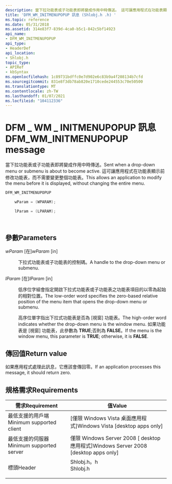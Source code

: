```yaml
---
description: 當下拉功能表或子功能表即將變成作用中時傳送。 這可讓應用程式在功能表顯示前修改功能表，而不需要變更整個功能表。
title: 'DFM_WM_INITMENUPOPUP 訊息 (Shlobj.h .h) '
ms.topic: reference
ms.date: 05/31/2018
ms.assetid: 314e83f7-839d-4ca0-b5c1-842c5bf14923
api_name:
- DFM_WM_INITMENUPOPUP
api_type:
- HeaderDef
api_location:
- Shlobj.h
topic_type:
- APIRef
- kbSyntax
ms.openlocfilehash: 1c89731bdffc0e7d902e6c83b9a4f208134b7cfd
ms.sourcegitcommit: 831e8f3db78ab820e1710cede244553c70e50500
ms.translationtype: MT
ms.contentlocale: zh-TW
ms.lasthandoff: 01/07/2021
ms.locfileid: "104112336"
---
```

# <a name="dfm_wm_initmenupopup-message"></a><span data-ttu-id="a7292-104">DFM \_ WM \_ INITMENUPOPUP 訊息</span><span class="sxs-lookup"><span data-stu-id="a7292-104">DFM\_WM\_INITMENUPOPUP message</span></span>

<span data-ttu-id="a7292-105">當下拉功能表或子功能表即將變成作用中時傳送。</span><span class="sxs-lookup"><span data-stu-id="a7292-105">Sent when a drop-down menu or submenu is about to become active.</span></span> <span data-ttu-id="a7292-106">這可讓應用程式在功能表顯示前修改功能表，而不需要變更整個功能表。</span><span class="sxs-lookup"><span data-stu-id="a7292-106">This allows an application to modify the menu before it is displayed, without changing the entire menu.</span></span>


```C++
DFM_WM_INITMENUPOPUP 

    wParam = (WPARAM);

    lParam = (LPARAM);

            
```



## <a name="parameters"></a><span data-ttu-id="a7292-107">參數</span><span class="sxs-lookup"><span data-stu-id="a7292-107">Parameters</span></span>

<dl> <dt>

<span data-ttu-id="a7292-108">*wParam* \[在\]</span><span class="sxs-lookup"><span data-stu-id="a7292-108">*wParam* \[in\]</span></span>
</dt> <dd>

<span data-ttu-id="a7292-109">下拉式功能表或子功能表的控制碼。</span><span class="sxs-lookup"><span data-stu-id="a7292-109">A handle to the drop-down menu or submenu.</span></span>

</dd> <dt>

<span data-ttu-id="a7292-110">*lParam* \[在\]</span><span class="sxs-lookup"><span data-stu-id="a7292-110">*lParam* \[in\]</span></span>
</dt> <dd>

<span data-ttu-id="a7292-111">低序位字組會指定開啟下拉式功能表或子功能表之功能表項目的以零為起始的相對位置。</span><span class="sxs-lookup"><span data-stu-id="a7292-111">The low-order word specifies the zero-based relative position of the menu item that opens the drop-down menu or submenu.</span></span>

<span data-ttu-id="a7292-112">高序位單字指出下拉式功能表是否為 [視窗] 功能表。</span><span class="sxs-lookup"><span data-stu-id="a7292-112">The high-order word indicates whether the drop-down menu is the window menu.</span></span> <span data-ttu-id="a7292-113">如果功能表是 [視窗] 功能表，此參數為 **TRUE**;否則為 **FALSE**。</span><span class="sxs-lookup"><span data-stu-id="a7292-113">If the menu is the window menu, this parameter is **TRUE**; otherwise, it is **FALSE**.</span></span>

</dd> </dl>

## <a name="return-value"></a><span data-ttu-id="a7292-114">傳回值</span><span class="sxs-lookup"><span data-stu-id="a7292-114">Return value</span></span>

<span data-ttu-id="a7292-115">如果應用程式處理此訊息，它應該會傳回零。</span><span class="sxs-lookup"><span data-stu-id="a7292-115">If an application processes this message, it should return zero.</span></span>

## <a name="requirements"></a><span data-ttu-id="a7292-116">規格需求</span><span class="sxs-lookup"><span data-stu-id="a7292-116">Requirements</span></span>



| <span data-ttu-id="a7292-117">需求</span><span class="sxs-lookup"><span data-stu-id="a7292-117">Requirement</span></span> | <span data-ttu-id="a7292-118">值</span><span class="sxs-lookup"><span data-stu-id="a7292-118">Value</span></span> |
|-------------------------------------|-------------------------------------------------------------------------------------|
| <span data-ttu-id="a7292-119">最低支援的用戶端</span><span class="sxs-lookup"><span data-stu-id="a7292-119">Minimum supported client</span></span><br/> | <span data-ttu-id="a7292-120">\[僅限 Windows Vista 桌面應用程式\]</span><span class="sxs-lookup"><span data-stu-id="a7292-120">Windows Vista \[desktop apps only\]</span></span><br/>                                      |
| <span data-ttu-id="a7292-121">最低支援的伺服器</span><span class="sxs-lookup"><span data-stu-id="a7292-121">Minimum supported server</span></span><br/> | <span data-ttu-id="a7292-122">僅限 Windows Server 2008 \[ desktop 應用程式\]</span><span class="sxs-lookup"><span data-stu-id="a7292-122">Windows Server 2008 \[desktop apps only\]</span></span><br/>                                |
| <span data-ttu-id="a7292-123">標頭</span><span class="sxs-lookup"><span data-stu-id="a7292-123">Header</span></span><br/>                   | <dl> <span data-ttu-id="a7292-124"><dt>Shlobj.h。h</dt></span><span class="sxs-lookup"><span data-stu-id="a7292-124"><dt>Shlobj.h</dt></span></span> </dl> |



 

 




